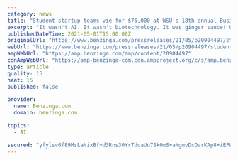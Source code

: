 ```yaml
---
category: news
title: "Student startup teams vie for $75,000 at WSU's 18th annual Business Plan Competition"
excerpt: "It wasn't AI. It wasn't biotechnology. It was ginger sauce! Unkle Drew'z Ginger Sauce walked away as the winner of the Herbert B. Jones $15,000 grand prize at Washington"
publishedDateTime: 2021-05-01T15:00:00Z
originalUrl: "https://www.benzinga.com/pressreleases/21/05/p20904497/student-startup-teams-vie-for-75-000-at-wsus-18th-annual-business-plan-competition"
webUrl: "https://www.benzinga.com/pressreleases/21/05/p20904497/student-startup-teams-vie-for-75-000-at-wsus-18th-annual-business-plan-competition"
ampWebUrl: "https://amp.benzinga.com/amp/content/20904497"
cdnAmpWebUrl: "https://amp-benzinga-com.cdn.ampproject.org/c/s/amp.benzinga.com/amp/content/20904497"
type: article
quality: 15
heat: 15
published: false

provider:
  name: Benzinga.com
  domain: benzinga.com

topics:
  - AI

secured: "yfylsv6f89MsLaNixBf+d3Rns30YrTdoaUu7Sk0mS+aNgmvDcOvrKAp8+iEPWc/iAi4tusGtaIM+tV86yzPViDnBU8dbjyFlX+j63nPIMZYHqZfhbcvygwzsv8UOhUyA6vQ533ukyG9tNemXXHG9Evr5ozW6nm8A53g3Oxl7WOjZ95CHyRV81wImbEGfxsov6suZlv79n9eH26QLau6zArgPK239VPIWPTaoMuVLWC5Wp2p242HB73Eh3aQGQusd5MH8Tt+R4Ikzo9xv8VxFAooq1gA1KfpXIh73bVV1y+sJlq/xl4O/wtU14msc3KSwjbAJW6QKnzbeBskGVJ4filSsKXsNxTY6oSbLfzU0UiE=;LfER1zMFBJGhjiF1H9JPcw=="
---
```


